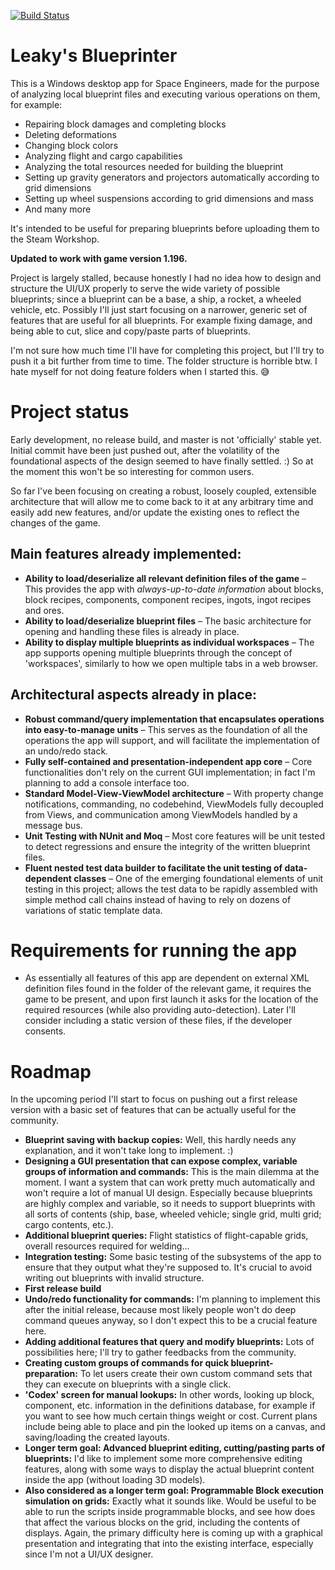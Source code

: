 [![Build Status](https://travis-ci.com/baratgabor/LeakysBlueprinter.svg?branch=master)](https://travis-ci.com/baratgabor/LeakysBlueprinter)

# Leaky's Blueprinter

This is a Windows desktop app for Space Engineers, made for the purpose of analyzing local blueprint files and executing various operations on them, for example:
- Repairing block damages and completing blocks
- Deleting deformations
- Changing block colors
- Analyzing flight and cargo capabilities
- Analyzing the total resources needed for building the blueprint
- Setting up gravity generators and projectors automatically according to grid dimensions
- Setting up wheel suspensions according to grid dimensions and mass
- And many more

It's intended to be useful for preparing blueprints before uploading them to the Steam Workshop.

**Updated to work with game version 1.196.**

Project is largely stalled, because honestly I had no idea how to design and structure the UI/UX properly to serve the wide variety of possible blueprints; since a blueprint can be a base, a ship, a rocket, a wheeled vehicle, etc. Possibly I'll just start focusing on a narrower, generic set of features that are useful for all blueprints. For example fixing damage, and being able to cut, slice and copy/paste parts of blueprints.

I'm not sure how much time I'll have for completing this project, but I'll try to push it a bit further from time to time. The folder structure is horrible btw. I hate myself for not doing feature folders when I started this. 😅

# Project status

Early development, no release build, and master is not 'officially' stable yet. Initial commit have been just pushed out, after the volatility of the foundational aspects of the design seemed to have finally settled. :) So at the moment this won't be so interesting for common users.

So far I've been focusing on creating a robust, loosely coupled, extensible architecture that will allow me to come back to it at any arbitrary time and easily add new features, and/or update the existing ones to reflect the changes of the game.

## Main features already implemented:
- **Ability to load/deserialize all relevant definition files of the game** – This provides the app with *always-up-to-date information* about blocks, block recipes, components, component recipes, ingots, ingot recipes and ores.
- **Ability to load/deserialize blueprint files** – The basic architecture for opening and handling these files is already in place.
- **Ability to display multiple blueprints as individual workspaces** – The app supports opening multiple blueprints through the concept of 'workspaces', similarly to how we open multiple tabs in a web browser.

## Architectural aspects already in place:
- **Robust command/query implementation that encapsulates operations into easy-to-manage units** – This serves as the foundation of all the operations the app will support, and will facilitate the implementation of an undo/redo stack.
- **Fully self-contained and presentation-independent app core** – Core functionalities don't rely on the current GUI implementation; in fact I'm planning to add a console interface too.
- **Standard Model-View-ViewModel architecture** – With property change notifications, commanding, no codebehind, ViewModels fully decoupled from Views, and communication among ViewModels handled by a message bus.
- **Unit Testing with NUnit and Moq** – Most core features will be unit tested to detect regressions and ensure the integrity of the written blueprint files. 
- **Fluent nested test data builder to facilitate the unit testing of data-dependent classes** – One of the emerging foundational elements of unit testing in this project; allows the test data to be rapidly assembled with simple method call chains instead of having to rely on dozens of variations of static template data.

# Requirements for running the app

- As essentially all features of this app are dependent on external XML definition files found in the folder of the relevant game, it requires the game to be present, and upon first launch it asks for the location of the required resources (while also providing auto-detection). Later I'll consider including a static version of these files, if the developer consents.

# Roadmap
In the upcoming period I'll start to focus on pushing out a first release version with a basic set of features that can be actually useful for the community.

- **Blueprint saving with backup copies:** Well, this hardly needs any explanation, and it won't take long to implement. :)
- **Designing a GUI presentation that can expose complex, variable groups of information and commands:** This is the main dilemma at the moment. I want a system that can work pretty much automatically and won't require a lot of manual UI design. Especially because blueprints are highly complex and variable, so it needs to support blueprints with all sorts of contents (ship, base, wheeled vehicle; single grid, multi grid; cargo contents, etc.).
- **Additional blueprint queries:** Flight statistics of flight-capable grids, overall resources required for welding...
- **Integration testing:** Some basic testing of the subsystems of the app to ensure that they output what they're supposed to. It's crucial to avoid writing out blueprints with invalid structure.
- **First release build**
- **Undo/redo functionality for commands:** I'm planning to implement this after the initial release, because most likely people won't do deep command queues anyway, so I don't expect this to be a crucial feature here.
- **Adding additional features that query and modify blueprints:** Lots of possibilities here; I'll try to gather feedbacks from the community.
- **Creating custom groups of commands for quick blueprint-preparation:** To let users create their own custom command sets that they can execute on blueprints with a single click.
- **'Codex' screen for manual lookups:** In other words, looking up block, component, etc. information in the definitions database, for example if you want to see how much certain things weight or cost. Current plans include being able to place and pin the looked up items on a canvas, and saving/loading the created layouts.
- **Longer term goal: Advanced blueprint editing, cutting/pasting parts of blueprints:** I'd like to implement some more comprehensive editing features, along with some ways to display the actual blueprint content inside the app (without loading 3D models).
- **Also considered as a longer term goal: Programmable Block execution simulation on grids:** Exactly what it sounds like. Would be useful to be able to run the scripts inside programmable blocks, and see how does that affect the various blocks on the grid, including the contents of displays. Again, the primary difficulty here is coming up with a graphical presentation and integrating that into the existing interface, especially since I'm not a UI/UX designer.
